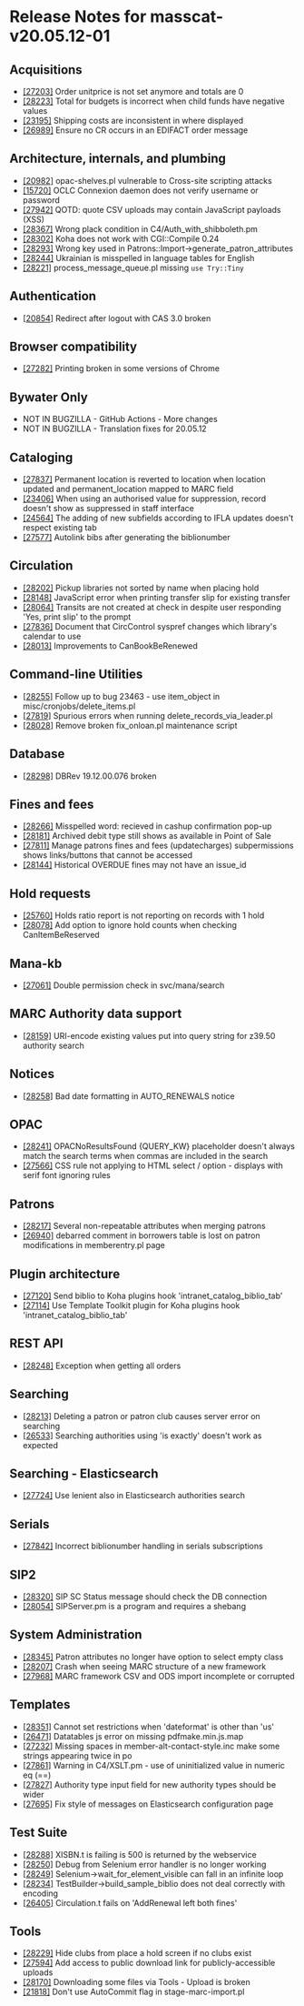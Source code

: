 
# Release Notes for masscat-v20.05.12-01

## Acquisitions

- [[27203]](http://bugs.koha-community.org/bugzilla3/show_bug.cgi?id=27203) Order unitprice is not set anymore and  totals are 0
- [[28223]](http://bugs.koha-community.org/bugzilla3/show_bug.cgi?id=28223) Total for budgets is incorrect when child funds have negative values
- [[23195]](http://bugs.koha-community.org/bugzilla3/show_bug.cgi?id=23195) Shipping costs are inconsistent in where displayed
- [[26989]](http://bugs.koha-community.org/bugzilla3/show_bug.cgi?id=26989) Ensure no CR occurs in an EDIFACT order message

## Architecture, internals, and plumbing

- [[20982]](http://bugs.koha-community.org/bugzilla3/show_bug.cgi?id=20982) opac-shelves.pl vulnerable to Cross-site scripting attacks
- [[15720]](http://bugs.koha-community.org/bugzilla3/show_bug.cgi?id=15720) OCLC Connexion daemon does not verify username or password
- [[27942]](http://bugs.koha-community.org/bugzilla3/show_bug.cgi?id=27942) QOTD: quote CSV uploads may contain JavaScript payloads (XSS)
- [[28367]](http://bugs.koha-community.org/bugzilla3/show_bug.cgi?id=28367) Wrong plack condition in C4/Auth_with_shibboleth.pm
- [[28302]](http://bugs.koha-community.org/bugzilla3/show_bug.cgi?id=28302) Koha does not work with CGI::Compile 0.24
- [[28293]](http://bugs.koha-community.org/bugzilla3/show_bug.cgi?id=28293) Wrong key used in Patrons::Import->generate_patron_attributes
- [[28244]](http://bugs.koha-community.org/bugzilla3/show_bug.cgi?id=28244) Ukrainian is misspelled in language tables for English
- [[28221]](http://bugs.koha-community.org/bugzilla3/show_bug.cgi?id=28221) process_message_queue.pl missing `use Try::Tiny`

## Authentication

- [[20854]](http://bugs.koha-community.org/bugzilla3/show_bug.cgi?id=20854) Redirect after logout with CAS 3.0 broken

## Browser compatibility

- [[27282]](http://bugs.koha-community.org/bugzilla3/show_bug.cgi?id=27282) Printing broken in some versions of Chrome

## Bywater Only

- NOT IN BUGZILLA - GitHub Actions - More changes
- NOT IN BUGZILLA - Translation fixes for 20.05.12

## Cataloging

- [[27837]](http://bugs.koha-community.org/bugzilla3/show_bug.cgi?id=27837) Permanent location is reverted to location when location updated and permanent_location mapped to MARC field
- [[23406]](http://bugs.koha-community.org/bugzilla3/show_bug.cgi?id=23406) When using an authorised value for suppression, record doesn't show as suppressed in staff interface
- [[24564]](http://bugs.koha-community.org/bugzilla3/show_bug.cgi?id=24564) The adding of new subfields according to IFLA updates doesn't respect existing tab
- [[27577]](http://bugs.koha-community.org/bugzilla3/show_bug.cgi?id=27577) Autolink bibs after generating the biblionumber

## Circulation

- [[28202]](http://bugs.koha-community.org/bugzilla3/show_bug.cgi?id=28202) Pickup libraries not sorted by name when placing hold
- [[28148]](http://bugs.koha-community.org/bugzilla3/show_bug.cgi?id=28148) JavaScript error when printing transfer slip for existing transfer
- [[28064]](http://bugs.koha-community.org/bugzilla3/show_bug.cgi?id=28064) Transits are not created at check in despite user responding 'Yes, print slip' to the prompt
- [[27836]](http://bugs.koha-community.org/bugzilla3/show_bug.cgi?id=27836) Document that CircControl syspref changes which library's calendar to use
- [[28013]](http://bugs.koha-community.org/bugzilla3/show_bug.cgi?id=28013) Improvements to CanBookBeRenewed

## Command-line Utilities

- [[28255]](http://bugs.koha-community.org/bugzilla3/show_bug.cgi?id=28255) Follow up to bug 23463 - use item_object in misc/cronjobs/delete_items.pl
- [[27819]](http://bugs.koha-community.org/bugzilla3/show_bug.cgi?id=27819) Spurious errors when running delete_records_via_leader.pl
- [[28028]](http://bugs.koha-community.org/bugzilla3/show_bug.cgi?id=28028) Remove broken fix_onloan.pl maintenance script

## Database

- [[28298]](http://bugs.koha-community.org/bugzilla3/show_bug.cgi?id=28298) DBRev 19.12.00.076 broken

## Fines and fees

- [[28266]](http://bugs.koha-community.org/bugzilla3/show_bug.cgi?id=28266) Misspelled word: recieved in cashup confirmation pop-up
- [[28181]](http://bugs.koha-community.org/bugzilla3/show_bug.cgi?id=28181) Archived debit type still shows as available in Point of Sale
- [[27811]](http://bugs.koha-community.org/bugzilla3/show_bug.cgi?id=27811) Manage patrons fines and fees (updatecharges)  subpermissions shows links/buttons that cannot be accessed
- [[28144]](http://bugs.koha-community.org/bugzilla3/show_bug.cgi?id=28144) Historical OVERDUE fines may not have an issue_id

## Hold requests

- [[25760]](http://bugs.koha-community.org/bugzilla3/show_bug.cgi?id=25760) Holds ratio report is not reporting on records with 1 hold
- [[28078]](http://bugs.koha-community.org/bugzilla3/show_bug.cgi?id=28078) Add option to ignore hold counts when checking CanItemBeReserved

## Mana-kb

- [[27061]](http://bugs.koha-community.org/bugzilla3/show_bug.cgi?id=27061) Double permission check in svc/mana/search

## MARC Authority data support

- [[28159]](http://bugs.koha-community.org/bugzilla3/show_bug.cgi?id=28159) URI-encode existing values put into query string for z39.50 authority search

## Notices

- [[28258]](http://bugs.koha-community.org/bugzilla3/show_bug.cgi?id=28258) Bad date formatting in AUTO_RENEWALS notice

## OPAC

- [[28241]](http://bugs.koha-community.org/bugzilla3/show_bug.cgi?id=28241) OPACNoResultsFound {QUERY_KW} placeholder doesn't always match the search terms when commas are included in the search
- [[27566]](http://bugs.koha-community.org/bugzilla3/show_bug.cgi?id=27566) CSS rule not applying to HTML select / option -  displays with serif font ignoring rules

## Patrons

- [[28217]](http://bugs.koha-community.org/bugzilla3/show_bug.cgi?id=28217) Several non-repeatable attributes when merging patrons
- [[26940]](http://bugs.koha-community.org/bugzilla3/show_bug.cgi?id=26940) debarred comment in borrowers table is lost on patron modifications in memberentry.pl page

## Plugin architecture

- [[27120]](http://bugs.koha-community.org/bugzilla3/show_bug.cgi?id=27120) Send biblio to Koha plugins hook 'intranet_catalog_biblio_tab'
- [[27114]](http://bugs.koha-community.org/bugzilla3/show_bug.cgi?id=27114) Use Template Toolkit plugin for Koha plugins hook 'intranet_catalog_biblio_tab'

## REST API

- [[28248]](http://bugs.koha-community.org/bugzilla3/show_bug.cgi?id=28248) Exception when getting all orders

## Searching

- [[28213]](http://bugs.koha-community.org/bugzilla3/show_bug.cgi?id=28213) Deleting a patron or patron club causes server error on searching
- [[26533]](http://bugs.koha-community.org/bugzilla3/show_bug.cgi?id=26533) Searching authorities using 'is exactly' doesn't work as expected

## Searching - Elasticsearch

- [[27724]](http://bugs.koha-community.org/bugzilla3/show_bug.cgi?id=27724) Use lenient also in Elasticsearch authorities search

## Serials

- [[27842]](http://bugs.koha-community.org/bugzilla3/show_bug.cgi?id=27842) Incorrect biblionumber handling in serials subscriptions

## SIP2

- [[28320]](http://bugs.koha-community.org/bugzilla3/show_bug.cgi?id=28320) SIP SC Status message should check the DB connection
- [[28054]](http://bugs.koha-community.org/bugzilla3/show_bug.cgi?id=28054) SIPServer.pm is a program and requires a shebang

## System Administration

- [[28345]](http://bugs.koha-community.org/bugzilla3/show_bug.cgi?id=28345) Patron attributes no longer have option to select empty class
- [[28207]](http://bugs.koha-community.org/bugzilla3/show_bug.cgi?id=28207) Crash when seeing MARC structure of a new framework
- [[27968]](http://bugs.koha-community.org/bugzilla3/show_bug.cgi?id=27968) MARC framework CSV and ODS import incomplete or corrupted

## Templates

- [[28351]](http://bugs.koha-community.org/bugzilla3/show_bug.cgi?id=28351) Cannot set restrictions when 'dateformat' is other than 'us'
- [[26471]](http://bugs.koha-community.org/bugzilla3/show_bug.cgi?id=26471) Datatables js error on missing pdfmake.min.js.map
- [[27232]](http://bugs.koha-community.org/bugzilla3/show_bug.cgi?id=27232) Missing spaces in member-alt-contact-style.inc make some strings appearing twice in po
- [[27861]](http://bugs.koha-community.org/bugzilla3/show_bug.cgi?id=27861) Warning in C4/XSLT.pm - use of uninitialized value in numeric eq (==)
- [[27827]](http://bugs.koha-community.org/bugzilla3/show_bug.cgi?id=27827) Authority type input field for new authority types should be wider
- [[27695]](http://bugs.koha-community.org/bugzilla3/show_bug.cgi?id=27695) Fix style of messages on Elasticsearch configuration page

## Test Suite

- [[28288]](http://bugs.koha-community.org/bugzilla3/show_bug.cgi?id=28288) XISBN.t is failing is 500 is returned by the webservice
- [[28250]](http://bugs.koha-community.org/bugzilla3/show_bug.cgi?id=28250) Debug from Selenium error handler is no longer working
- [[28249]](http://bugs.koha-community.org/bugzilla3/show_bug.cgi?id=28249) Selenium->wait_for_element_visible can fall in an infinite loop
- [[28234]](http://bugs.koha-community.org/bugzilla3/show_bug.cgi?id=28234) TestBuilder->build_sample_biblio does not deal correctly with encoding
- [[26405]](http://bugs.koha-community.org/bugzilla3/show_bug.cgi?id=26405) Circulation.t fails on 'AddRenewal left both fines'

## Tools

- [[28229]](http://bugs.koha-community.org/bugzilla3/show_bug.cgi?id=28229) Hide clubs from place a hold screen if no clubs exist
- [[27594]](http://bugs.koha-community.org/bugzilla3/show_bug.cgi?id=27594) Add access to public download link for publicly-accessible uploads
- [[28170]](http://bugs.koha-community.org/bugzilla3/show_bug.cgi?id=28170) Downloading some files via Tools - Upload is broken
- [[21818]](http://bugs.koha-community.org/bugzilla3/show_bug.cgi?id=21818) Don't use AutoCommit flag in stage-marc-import.pl


